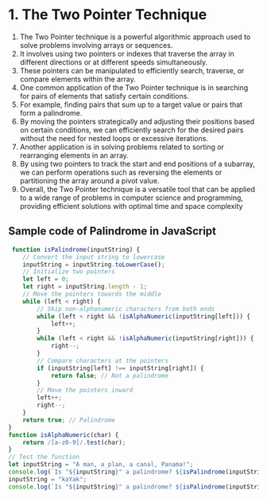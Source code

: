 
# 1. The Two Pointer Technique

1. The Two Pointer technique is a powerful algorithmic approach used to solve problems involving arrays or sequences.
2. It involves using two pointers or indexes that traverse the array in different directions or at different speeds simultaneously.
3. These pointers can be manipulated to efficiently search, traverse, or compare elements within the array.
4. One common application of the Two Pointer technique is in searching for pairs of elements that satisfy certain conditions.
5. For example, finding pairs that sum up to a target value or pairs that form a palindrome.
6. By moving the pointers strategically and adjusting their positions based on certain conditions, we can efficiently search for the desired pairs without the need for nested loops or excessive iterations.
7. Another application is in solving problems related to sorting or rearranging elements in an array.
8. By using two pointers to track the start and end positions of a subarray, we can perform operations such as reversing the elements or partitioning the array around a pivot value.
9. Overall, the Two Pointer technique is a versatile tool that can be applied to a wide range of problems in computer science and programming, providing efficient solutions with optimal time and space complexity  

## Sample code of Palindrome in JavaScript

```js
 function isPalindrome(inputString) {
    // Convert the input string to lowercase
    inputString = inputString.toLowerCase();
    // Initialize two pointers
    let left = 0;
    let right = inputString.length - 1;
    // Move the pointers towards the middle
    while (left < right) {
        // Skip non-alphanumeric characters from both ends
        while (left < right && !isAlphaNumeric(inputString[left])) {
            left++;
        }
        while (left < right && !isAlphaNumeric(inputString[right])) {
            right--;
        }
        // Compare characters at the pointers
        if (inputString[left] !== inputString[right]) {
            return false; // Not a palindrome
        }
        // Move the pointers inward
        left++;
        right--;
    }
    return true; // Palindrome
}
function isAlphaNumeric(char) {
    return /[a-z0-9]/.test(char);
}
// Test the function
let inputString = "A man, a plan, a canal, Panama!";
console.log(`Is "${inputString}" a palindrome? ${isPalindrome(inputString)}`);
inputString = "kaYak";
console.log(`Is "${inputString}" a palindrome? ${isPalindrome(inputString)}`);
```
